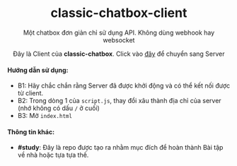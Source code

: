 <h1 align="center">classic-chatbox-client</h1>

<p align="center">Một chatbox đơn giản chỉ sử dụng API. Không dùng webhook hay websocket</p>
<p align="center">Đây là Client của <b>classic-chatbox</b>. Click vào <a href="https://github.com/thanhgaming5550/classic-chatbox-server">đây</a> để chuyển sang Server</p>

#### Hướng dẫn sử dụng:
- B1: Hãy chắc chắn rằng Server đã được khởi động và có thể kết nối được từ client. 
- B2: Trong dòng 1 của `script.js`, thay đổi xâu thành địa chỉ của server (nhớ không có dấu `/` ở cuối)
- B3: Mở `index.html`

#### Thông tin khác:
- **#study**: Đây là repo được tạo ra nhằm mục đích để hoàn thành Bài tập về nhà hoặc tựa tựa thế.
